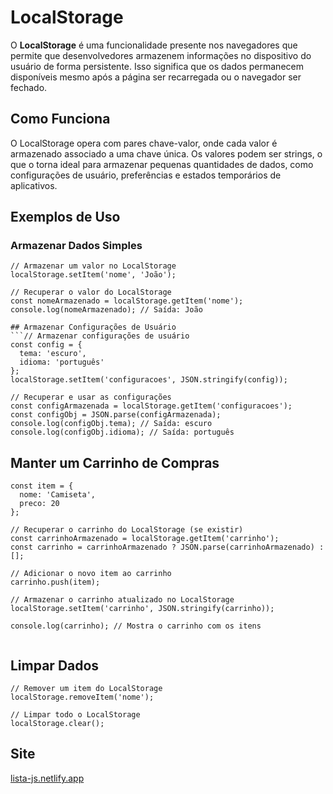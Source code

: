 # LocalStorage

O **LocalStorage** é uma funcionalidade presente nos navegadores que permite que desenvolvedores armazenem informações no dispositivo do usuário de forma persistente. Isso significa que os dados permanecem disponíveis mesmo após a página ser recarregada ou o navegador ser fechado.

## Como Funciona

O LocalStorage opera com pares chave-valor, onde cada valor é armazenado associado a uma chave única. Os valores podem ser strings, o que o torna ideal para armazenar pequenas quantidades de dados, como configurações de usuário, preferências e estados temporários de aplicativos.

## Exemplos de Uso

### Armazenar Dados Simples

```
// Armazenar um valor no LocalStorage
localStorage.setItem('nome', 'João');

// Recuperar o valor do LocalStorage
const nomeArmazenado = localStorage.getItem('nome');
console.log(nomeArmazenado); // Saída: João

## Armazenar Configurações de Usuário
```// Armazenar configurações de usuário
const config = {
  tema: 'escuro',
  idioma: 'português'
};
localStorage.setItem('configuracoes', JSON.stringify(config));

// Recuperar e usar as configurações
const configArmazenada = localStorage.getItem('configuracoes');
const configObj = JSON.parse(configArmazenada);
console.log(configObj.tema); // Saída: escuro
console.log(configObj.idioma); // Saída: português
```

## Manter um Carrinho de Compras

```// Adicionar um item ao carrinho
const item = {
  nome: 'Camiseta',
  preco: 20
};

// Recuperar o carrinho do LocalStorage (se existir)
const carrinhoArmazenado = localStorage.getItem('carrinho');
const carrinho = carrinhoArmazenado ? JSON.parse(carrinhoArmazenado) : [];

// Adicionar o novo item ao carrinho
carrinho.push(item);

// Armazenar o carrinho atualizado no LocalStorage
localStorage.setItem('carrinho', JSON.stringify(carrinho));

console.log(carrinho); // Mostra o carrinho com os itens


```
## Limpar Dados
```
// Remover um item do LocalStorage
localStorage.removeItem('nome');

// Limpar todo o LocalStorage
localStorage.clear();
```
## Site
[lista-js.netlify.app](https://lista-js.netlify.app/)
